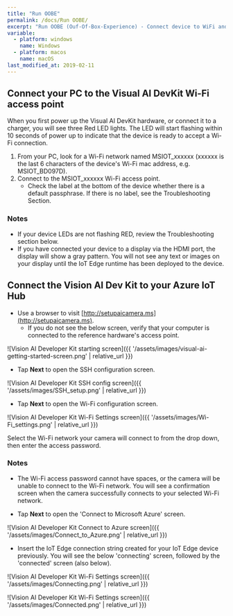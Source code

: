 ```yaml
---
title: "Run OOBE"
permalink: /docs/Run OOBE/
excerpt: "Run OOBE (Ouf-Of-Box-Experience) - Connect device to WiFi and IoT Hub"
variable:
  - platform: windows
    name: Windows
  - platform: macos
    name: macOS
last_modified_at: 2019-02-11
---
```

## Connect your PC to the Visual AI DevKit Wi-Fi access point
When you first power up the Visual AI DevKit hardware, or connect it to a charger, you will see three Red LED lights. The LED will start flashing within 10 seconds of power up to indicate that the device is ready to accept a Wi-Fi connection.

1. From your PC, look for a Wi-Fi network named MSIOT_xxxxxx (xxxxxx is the last 6 characters of the device's Wi-Fi mac address, e.g. MSIOT_BD097D).
2. Connect to the MSIOT_xxxxxx Wi-Fi access point.
	* Check the label at the bottom of the device whether there is a default passphrase. If there is no label, see the Troubleshooting Section.

### Notes
- If your device LEDs are not flashing RED, review the Troubleshooting section below.
- If you have connected your device to a display via the HDMI port, the display will show a gray pattern. You will not see any text or images on your display until the IoT Edge runtime has been deployed to the device.

## Connect the Vision AI Dev Kit to your Azure IoT Hub
* Use a browser to visit [http://setupaicamera.ms](http://setupaicamera.ms).
	* If you do not see the below screen, verify that your computer is connected to the reference hardware's access point. 

![Vision AI Developer Kit starting screen]({{ '/assets/images/visual-ai-getting-started-screen.png' | relative_url }})

* Tap **Next** to open the SSH configuration screen.

![Vision AI Developer Kit SSH config screen]({{ '/assets/images/SSH_setup.png' | relative_url }})

* Tap **Next** to open the Wi-Fi configuration screen.

![Vision AI Developer Kit Wi-Fi Settings screen]({{ '/assets/images/Wi-Fi_settings.png' | relative_url }})

Select the Wi-Fi network your camera will connect to from the drop down, then enter the access password.

### Notes
- The Wi-Fi access password cannot have spaces, or the camera will be unable to connect to the Wi-Fi network. You will see a confirmation screen when the camera successfully connects to your selected Wi-Fi network.

* Tap **Next**  to open the 'Connect to Microsoft Azure' screen.

![Vision AI Developer Kit Connect to Azure screen]({{ '/assets/images/Connect_to_Azure.png' | relative_url }})

* Insert the IoT Edge connection string created for your IoT Edge device previously. You will see the below 'connecting' screen, followed by the 'connected' screen (also below).

![Vision AI Developer Kit Wi-Fi Settings screen]({{ '/assets/images/Connecting.png' | relative_url }})

![Vision AI Developer Kit Wi-Fi Settings screen]({{ '/assets/images/Connected.png' | relative_url }})
